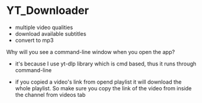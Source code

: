# YT_Downloader
- multiple video qualities
- download available subtitles
- convert to mp3

Why will you see a command-line window when you open the app?
- it's because I use yt-dlp library which is cmd based, thus it runs through command-line

- if you copied a video's link from opend playlist it will download the whole playlist. So make sure you copy the link of the video from inside the channel from videos tab
